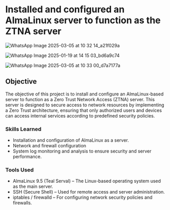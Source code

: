 # Installed and configured an AlmaLinux server to function as the ZTNA server

![WhatsApp Image 2025-03-05 at 10 32 14_a21f029a](https://github.com/user-attachments/assets/24aea2f0-d2af-4921-829b-eadb7b1fec2a)

![WhatsApp Image 2025-01-19 at 14 15 03_bd6a9c74](https://github.com/user-attachments/assets/779a34be-0264-4ace-be4b-87d45ea99217)

![WhatsApp Image 2025-03-05 at 10 33 00_d7a7177a](https://github.com/user-attachments/assets/6b5736fd-917e-4532-ae0c-2dd3a4fec7d3)


## Objective

The objective of this project is to install and configure an AlmaLinux-based server to function as a Zero Trust Network Access (ZTNA) server. This server is designed to secure access to network resources by implementing a Zero Trust architecture, ensuring that only authorized users and devices can access internal services according to predefined security policies.

### Skills Learned

- Installation and configuration of AlmaLinux as a server.
- Network and firewall configuration 
- System log monitoring and analysis to ensure security and server performance.

### Tools Used

- AlmaLinux 9.5 (Teal Serval) – The Linux-based operating system used as the main server.
- SSH (Secure Shell) – Used for remote access and server administration.
- iptables / firewalld – For configuring network security policies and firewalls.


